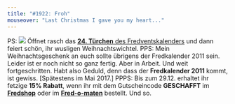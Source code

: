```yaml
---
title: "#1922: Froh"
mouseover: "Last Christmas I gave you my heart..."
---
```


PS:
<a href="http://www.fonflatter.de/advent10"><img src="http://www.fonflatter.de/adv10/erfindungen_s.png"></a>
Öffnet rasch das  </a> <a href="http://www.fonflatter.de/advent10"><strong>24. Türchen</strong> des Fredventskalenders</a> und dann feiert schön, ihr wusligen Weihnachtswichtel.
PPS:
Mein Weihnachtsgeschenk an euch sollte übrigens der Fredkalender 2011 sein. Leider ist er noch nicht so ganz fertig. Aber in Arbeit. Und weit fortgeschritten. Habt also Geduld, denn dass der <strong>Fredkalender 2011</strong> kommt, ist gewiss.
[Spätestens im Mai 2017.]
PPPS:
Bis zum 29.12. erhaltet ihr fetzige <strong>15% Rabatt</strong>, wenn ihr mit dem Gutscheincode <strong>GESCHAFFT</strong> im <a href="http://fredshop.spreadshirt.net/"><strong>Fredshop</strong></a> oder im <a href="http://fred-o-mat.spreadshirt.net/"><strong>Fred-o-maten</strong></a> bestellt.
Und so.

